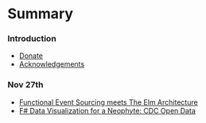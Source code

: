 # Summary

### Introduction

* [Donate](frontmatter/Donate.md)
* [Acknowledgements](frontmatter/Acknowledgements.md)

### Nov 27th

* [Functional Event Sourcing meets The Elm Architecture](2016-11-27-Anthony_Lloyd/index.md)
* [F# Data Visualization for a Neophyte: CDC Open Data](2016-11-27-Rick_Pack/index.md)
